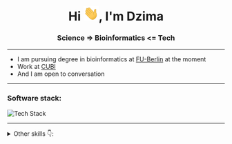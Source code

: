<h1 align="center">Hi <img width="35" src="https://github.com/1999AZZAR/1999AZZAR/blob/main/resources/img/waving.gif">, I'm Dzima</h1>
<h3 align="center">Science =&gt; Bioinformatics &lt;= Tech</h3>
<hr>

<ul>
  <li>I am pursuing degree in bioinformatics at <a href="https://www.fu-berlin.de/">FU-Berlin</a> at the moment</li>
  <li>Work at <a href="https://www.cubi.bihealth.org/">CUBI</a></li>
  <li>And I am open to conversation</li>
</ul>

<hr>

<h3 class="left">Software stack:</h3>
<div class="center">
  <img src="https://skillicons.dev/icons?i=py,js,django,jquery,postgres&perline=6" alt="Tech Stack" />
</div>

<hr>

<details>
  <summary>Other skills 👇:</summary>
  
  <h3 class="left">Solid Knowledge:</h3>
  <div class="center">
    <img src="https://skillicons.dev/icons?i=flask,md,html,css,git,github,&perline=20" alt="Tech Stack" />
  </div>
  
  <h3 class="left">Have clue:):</h3>
  <div class="center">
    <img src="https://skillicons.dev/icons?i=r,haskell,fastapi,linux,docker,mysql,bash,selenium,postman&perline=20" alt="Tech Stack" />
  </div>
</details>

